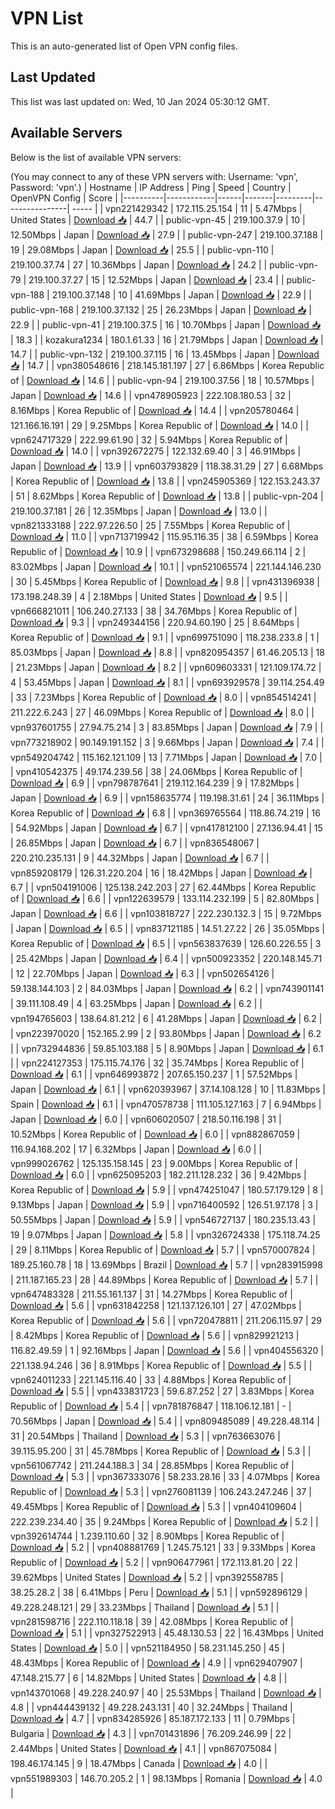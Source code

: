 # VPN List

This is an auto-generated list of Open VPN config files.

## Last Updated

This list was last updated on: Wed, 10 Jan 2024 05:30:12 GMT.

## Available Servers

Below is the list of available VPN servers:

(You may connect to any of these VPN servers with: Username: 'vpn', Password: 'vpn'.)
| Hostname | IP Address | Ping | Speed | Country | OpenVPN Config | Score |
|----------|------------|------|-------|---------|----------------| ----- |
| vpn221429342 | 172.115.25.154 | 11 | 5.47Mbps | United States | [Download 📥](./configs/server_0_US.ovpn) | 44.7 |
| public-vpn-45 | 219.100.37.9 | 10 | 12.50Mbps | Japan | [Download 📥](./configs/server_1_JP.ovpn) | 27.9 |
| public-vpn-247 | 219.100.37.188 | 19 | 29.08Mbps | Japan | [Download 📥](./configs/server_2_JP.ovpn) | 25.5 |
| public-vpn-110 | 219.100.37.74 | 27 | 10.36Mbps | Japan | [Download 📥](./configs/server_3_JP.ovpn) | 24.2 |
| public-vpn-79 | 219.100.37.27 | 15 | 12.52Mbps | Japan | [Download 📥](./configs/server_4_JP.ovpn) | 23.4 |
| public-vpn-188 | 219.100.37.148 | 10 | 41.69Mbps | Japan | [Download 📥](./configs/server_5_JP.ovpn) | 22.9 |
| public-vpn-168 | 219.100.37.132 | 25 | 26.23Mbps | Japan | [Download 📥](./configs/server_6_JP.ovpn) | 22.9 |
| public-vpn-41 | 219.100.37.5 | 16 | 10.70Mbps | Japan | [Download 📥](./configs/server_7_JP.ovpn) | 18.3 |
| kozakura1234 | 180.1.61.33 | 16 | 21.79Mbps | Japan | [Download 📥](./configs/server_8_JP.ovpn) | 14.7 |
| public-vpn-132 | 219.100.37.115 | 16 | 13.45Mbps | Japan | [Download 📥](./configs/server_9_JP.ovpn) | 14.7 |
| vpn380548616 | 218.145.181.197 | 27 | 6.86Mbps | Korea Republic of | [Download 📥](./configs/server_10_KR.ovpn) | 14.6 |
| public-vpn-94 | 219.100.37.56 | 18 | 10.57Mbps | Japan | [Download 📥](./configs/server_11_JP.ovpn) | 14.6 |
| vpn478905923 | 222.108.180.53 | 32 | 8.16Mbps | Korea Republic of | [Download 📥](./configs/server_12_KR.ovpn) | 14.4 |
| vpn205780464 | 121.166.16.191 | 29 | 9.25Mbps | Korea Republic of | [Download 📥](./configs/server_13_KR.ovpn) | 14.0 |
| vpn624717329 | 222.99.61.90 | 32 | 5.94Mbps | Korea Republic of | [Download 📥](./configs/server_14_KR.ovpn) | 14.0 |
| vpn392672275 | 122.132.69.40 | 3 | 46.91Mbps | Japan | [Download 📥](./configs/server_15_JP.ovpn) | 13.9 |
| vpn603793829 | 118.38.31.29 | 27 | 6.68Mbps | Korea Republic of | [Download 📥](./configs/server_16_KR.ovpn) | 13.8 |
| vpn245905369 | 122.153.243.37 | 51 | 8.62Mbps | Korea Republic of | [Download 📥](./configs/server_17_KR.ovpn) | 13.8 |
| public-vpn-204 | 219.100.37.181 | 26 | 12.35Mbps | Japan | [Download 📥](./configs/server_18_JP.ovpn) | 13.0 |
| vpn821333188 | 222.97.226.50 | 25 | 7.55Mbps | Korea Republic of | [Download 📥](./configs/server_19_KR.ovpn) | 11.0 |
| vpn713719942 | 115.95.116.35 | 38 | 6.59Mbps | Korea Republic of | [Download 📥](./configs/server_20_KR.ovpn) | 10.9 |
| vpn673298688 | 150.249.66.114 | 2 | 83.02Mbps | Japan | [Download 📥](./configs/server_21_JP.ovpn) | 10.1 |
| vpn521065574 | 221.144.146.230 | 30 | 5.45Mbps | Korea Republic of | [Download 📥](./configs/server_22_KR.ovpn) | 9.8 |
| vpn431396938 | 173.198.248.39 | 4 | 2.18Mbps | United States | [Download 📥](./configs/server_23_US.ovpn) | 9.5 |
| vpn666821011 | 106.240.27.133 | 38 | 34.76Mbps | Korea Republic of | [Download 📥](./configs/server_24_KR.ovpn) | 9.3 |
| vpn249344156 | 220.94.60.190 | 25 | 8.64Mbps | Korea Republic of | [Download 📥](./configs/server_25_KR.ovpn) | 9.1 |
| vpn699751090 | 118.238.233.8 | 1 | 85.03Mbps | Japan | [Download 📥](./configs/server_26_JP.ovpn) | 8.8 |
| vpn820954357 | 61.46.205.13 | 18 | 21.23Mbps | Japan | [Download 📥](./configs/server_27_JP.ovpn) | 8.2 |
| vpn609603331 | 121.109.174.72 | 4 | 53.45Mbps | Japan | [Download 📥](./configs/server_28_JP.ovpn) | 8.1 |
| vpn693929578 | 39.114.254.49 | 33 | 7.23Mbps | Korea Republic of | [Download 📥](./configs/server_29_KR.ovpn) | 8.0 |
| vpn854514241 | 211.222.6.243 | 27 | 46.09Mbps | Korea Republic of | [Download 📥](./configs/server_30_KR.ovpn) | 8.0 |
| vpn937601755 | 27.94.75.214 | 3 | 83.85Mbps | Japan | [Download 📥](./configs/server_31_JP.ovpn) | 7.9 |
| vpn773218902 | 90.149.191.152 | 3 | 9.66Mbps | Japan | [Download 📥](./configs/server_32_JP.ovpn) | 7.4 |
| vpn549204742 | 115.162.121.109 | 13 | 7.71Mbps | Japan | [Download 📥](./configs/server_33_JP.ovpn) | 7.0 |
| vpn410542375 | 49.174.239.56 | 38 | 24.06Mbps | Korea Republic of | [Download 📥](./configs/server_34_KR.ovpn) | 6.9 |
| vpn798787641 | 219.112.164.239 | 9 | 17.82Mbps | Japan | [Download 📥](./configs/server_35_JP.ovpn) | 6.9 |
| vpn158635774 | 119.198.31.61 | 24 | 36.11Mbps | Korea Republic of | [Download 📥](./configs/server_36_KR.ovpn) | 6.8 |
| vpn369765564 | 118.86.74.219 | 16 | 54.92Mbps | Japan | [Download 📥](./configs/server_37_JP.ovpn) | 6.7 |
| vpn417812100 | 27.136.94.41 | 15 | 26.85Mbps | Japan | [Download 📥](./configs/server_38_JP.ovpn) | 6.7 |
| vpn836548067 | 220.210.235.131 | 9 | 44.32Mbps | Japan | [Download 📥](./configs/server_39_JP.ovpn) | 6.7 |
| vpn859208179 | 126.31.220.204 | 16 | 18.42Mbps | Japan | [Download 📥](./configs/server_40_JP.ovpn) | 6.7 |
| vpn504191006 | 125.138.242.203 | 27 | 62.44Mbps | Korea Republic of | [Download 📥](./configs/server_41_KR.ovpn) | 6.6 |
| vpn122639579 | 133.114.232.199 | 5 | 82.80Mbps | Japan | [Download 📥](./configs/server_42_JP.ovpn) | 6.6 |
| vpn103818727 | 222.230.132.3 | 15 | 9.72Mbps | Japan | [Download 📥](./configs/server_43_JP.ovpn) | 6.5 |
| vpn837121185 | 14.51.27.22 | 26 | 35.05Mbps | Korea Republic of | [Download 📥](./configs/server_44_KR.ovpn) | 6.5 |
| vpn563837639 | 126.60.226.55 | 3 | 25.42Mbps | Japan | [Download 📥](./configs/server_45_JP.ovpn) | 6.4 |
| vpn500923352 | 220.148.145.71 | 12 | 22.70Mbps | Japan | [Download 📥](./configs/server_46_JP.ovpn) | 6.3 |
| vpn502654126 | 59.138.144.103 | 2 | 84.03Mbps | Japan | [Download 📥](./configs/server_47_JP.ovpn) | 6.2 |
| vpn743901141 | 39.111.108.49 | 4 | 63.25Mbps | Japan | [Download 📥](./configs/server_48_JP.ovpn) | 6.2 |
| vpn194765603 | 138.64.81.212 | 6 | 41.28Mbps | Japan | [Download 📥](./configs/server_49_JP.ovpn) | 6.2 |
| vpn223970020 | 152.165.2.99 | 2 | 93.80Mbps | Japan | [Download 📥](./configs/server_50_JP.ovpn) | 6.2 |
| vpn732944836 | 59.85.103.188 | 5 | 8.90Mbps | Japan | [Download 📥](./configs/server_51_JP.ovpn) | 6.1 |
| vpn224127353 | 175.115.74.176 | 32 | 35.74Mbps | Korea Republic of | [Download 📥](./configs/server_52_KR.ovpn) | 6.1 |
| vpn646993872 | 207.65.150.237 | 1 | 57.52Mbps | Japan | [Download 📥](./configs/server_53_JP.ovpn) | 6.1 |
| vpn620393967 | 37.14.108.128 | 10 | 11.83Mbps | Spain | [Download 📥](./configs/server_54_ES.ovpn) | 6.1 |
| vpn470578738 | 111.105.127.163 | 7 | 6.94Mbps | Japan | [Download 📥](./configs/server_55_JP.ovpn) | 6.0 |
| vpn606020507 | 218.50.116.198 | 31 | 10.52Mbps | Korea Republic of | [Download 📥](./configs/server_56_KR.ovpn) | 6.0 |
| vpn882867059 | 116.94.168.202 | 17 | 6.32Mbps | Japan | [Download 📥](./configs/server_57_JP.ovpn) | 6.0 |
| vpn999026762 | 125.135.158.145 | 23 | 9.00Mbps | Korea Republic of | [Download 📥](./configs/server_58_KR.ovpn) | 6.0 |
| vpn625095203 | 182.211.128.232 | 36 | 9.42Mbps | Korea Republic of | [Download 📥](./configs/server_59_KR.ovpn) | 5.9 |
| vpn474251047 | 180.57.179.129 | 8 | 9.13Mbps | Japan | [Download 📥](./configs/server_60_JP.ovpn) | 5.9 |
| vpn716400592 | 126.51.97.178 | 3 | 50.55Mbps | Japan | [Download 📥](./configs/server_61_JP.ovpn) | 5.9 |
| vpn546727137 | 180.235.13.43 | 19 | 9.07Mbps | Japan | [Download 📥](./configs/server_62_JP.ovpn) | 5.8 |
| vpn326724338 | 175.118.74.25 | 29 | 8.11Mbps | Korea Republic of | [Download 📥](./configs/server_63_KR.ovpn) | 5.7 |
| vpn570007824 | 189.25.160.78 | 18 | 13.69Mbps | Brazil | [Download 📥](./configs/server_64_BR.ovpn) | 5.7 |
| vpn283915998 | 211.187.165.23 | 28 | 44.89Mbps | Korea Republic of | [Download 📥](./configs/server_65_KR.ovpn) | 5.7 |
| vpn647483328 | 211.55.161.137 | 31 | 14.27Mbps | Korea Republic of | [Download 📥](./configs/server_66_KR.ovpn) | 5.6 |
| vpn631842258 | 121.137.126.101 | 27 | 47.02Mbps | Korea Republic of | [Download 📥](./configs/server_67_KR.ovpn) | 5.6 |
| vpn720478811 | 211.206.115.97 | 29 | 8.42Mbps | Korea Republic of | [Download 📥](./configs/server_68_KR.ovpn) | 5.6 |
| vpn829921213 | 116.82.49.59 | 1 | 92.16Mbps | Japan | [Download 📥](./configs/server_69_JP.ovpn) | 5.6 |
| vpn404556320 | 221.138.94.246 | 36 | 8.91Mbps | Korea Republic of | [Download 📥](./configs/server_70_KR.ovpn) | 5.5 |
| vpn624011233 | 221.145.116.40 | 33 | 4.88Mbps | Korea Republic of | [Download 📥](./configs/server_71_KR.ovpn) | 5.5 |
| vpn433831723 | 59.6.87.252 | 27 | 3.83Mbps | Korea Republic of | [Download 📥](./configs/server_72_KR.ovpn) | 5.4 |
| vpn781876847 | 118.106.12.181 | - | 70.56Mbps | Japan | [Download 📥](./configs/server_73_JP.ovpn) | 5.4 |
| vpn809485089 | 49.228.48.114 | 31 | 20.54Mbps | Thailand | [Download 📥](./configs/server_74_TH.ovpn) | 5.3 |
| vpn763663076 | 39.115.95.200 | 31 | 45.78Mbps | Korea Republic of | [Download 📥](./configs/server_75_KR.ovpn) | 5.3 |
| vpn561067742 | 211.244.188.3 | 34 | 28.85Mbps | Korea Republic of | [Download 📥](./configs/server_76_KR.ovpn) | 5.3 |
| vpn367333076 | 58.233.28.16 | 33 | 4.07Mbps | Korea Republic of | [Download 📥](./configs/server_77_KR.ovpn) | 5.3 |
| vpn276081139 | 106.243.247.246 | 37 | 49.45Mbps | Korea Republic of | [Download 📥](./configs/server_78_KR.ovpn) | 5.3 |
| vpn404109604 | 222.239.234.40 | 35 | 9.24Mbps | Korea Republic of | [Download 📥](./configs/server_79_KR.ovpn) | 5.2 |
| vpn392614744 | 1.239.110.60 | 32 | 8.90Mbps | Korea Republic of | [Download 📥](./configs/server_80_KR.ovpn) | 5.2 |
| vpn408881769 | 1.245.75.121 | 33 | 9.33Mbps | Korea Republic of | [Download 📥](./configs/server_81_KR.ovpn) | 5.2 |
| vpn906477961 | 172.113.81.20 | 22 | 39.62Mbps | United States | [Download 📥](./configs/server_82_US.ovpn) | 5.2 |
| vpn392558785 | 38.25.28.2 | 38 | 6.41Mbps | Peru | [Download 📥](./configs/server_83_PE.ovpn) | 5.1 |
| vpn592896129 | 49.228.248.121 | 29 | 33.23Mbps | Thailand | [Download 📥](./configs/server_84_TH.ovpn) | 5.1 |
| vpn281598716 | 222.110.118.18 | 39 | 42.08Mbps | Korea Republic of | [Download 📥](./configs/server_85_KR.ovpn) | 5.1 |
| vpn327522913 | 45.48.130.53 | 22 | 16.43Mbps | United States | [Download 📥](./configs/server_86_US.ovpn) | 5.0 |
| vpn521184950 | 58.231.145.250 | 45 | 48.43Mbps | Korea Republic of | [Download 📥](./configs/server_87_KR.ovpn) | 4.9 |
| vpn629407907 | 47.148.215.77 | 6 | 14.82Mbps | United States | [Download 📥](./configs/server_88_US.ovpn) | 4.8 |
| vpn143701068 | 49.228.240.97 | 40 | 25.53Mbps | Thailand | [Download 📥](./configs/server_89_TH.ovpn) | 4.8 |
| vpn444439132 | 49.228.243.131 | 40 | 32.24Mbps | Thailand | [Download 📥](./configs/server_90_TH.ovpn) | 4.7 |
| vpn834285926 | 85.187.172.133 | 11 | 0.79Mbps | Bulgaria | [Download 📥](./configs/server_91_BG.ovpn) | 4.3 |
| vpn701431896 | 76.209.246.99 | 22 | 2.44Mbps | United States | [Download 📥](./configs/server_92_US.ovpn) | 4.1 |
| vpn867075084 | 198.46.174.145 | 9 | 18.47Mbps | Canada | [Download 📥](./configs/server_93_CA.ovpn) | 4.0 |
| vpn551989303 | 146.70.205.2 | 1 | 98.13Mbps | Romania | [Download 📥](./configs/server_94_RO.ovpn) | 4.0 |
